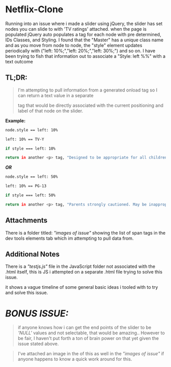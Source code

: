 # Netflix-Clone

Running into an issue where i made a slider using jQuery, the slider has set nodes you can slide to with 'TV ratings' attached. when the page is populated jQuery auto populates a <span> tag for each node with pre determined, IDs Classes, and Styling. I found that the "Master" <span> has a unique class name and as you move from node to node, the "style" element updates periodically with ("left: 10%;","left: 20%;","left: 30%;") and so on. I have been trying to fish that information out to associate a "Style: left %%" with a text outcome

## TL;DR:
>I'm attempting to pull information from a generated onload <span> tag so I can return a text value in a separate <p> tag that would be directly associated with the current positioning and label of that node on the slider.


**Example:**

```bash
node.style == left: 10%

left: 10% == TV-Y

if style === left: 10%

return in another <p> tag, "Designed to be appropriate for all children"
```

***OR***

```bash
node.style == left: 50%

left: 10% == PG-13

if style === left: 50%

return in another <p> tag, "Parents strongly cautioned. May be inappropriate for ages 12 and under"
```



## Attachments

There is a folder titled: *"images of issue"* showing the list of span tags in the dev tools elements tab which im attempting to pull data from.

## Additional Notes

There is a *"testjs.js"* file in the JavaScript folder not associated with the .html itself, this is JS i attempted on a separate .html file trying to solve this issue.

it shows a vague timeline of some general basic ideas i tooled with to try and solve this issue.

# *BONUS ISSUE:*

>if anyone knows how i can get the end points of the slider to be *'NULL'* values and not selectable, that would be amazing.. However to be fair, I haven't put forth a ton of brain power on that yet given the issue stated above. 

>I've attached an image in the of this as well in the *"images of issue"* if anyone happens to know a quick work around for this.
